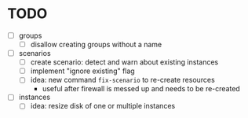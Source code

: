 # TODO

- [ ] groups
    - [ ] disallow creating groups without a name
- [ ] scenarios
    - [ ] create scenario: detect and warn about existing instances
    - [ ] implement "ignore existing" flag
    - [ ] idea: new command `fix-scenario` to re-create resources
        - useful after firewall is messed up and needs to be re-created
- [ ] instances
    - [ ] idea: resize disk of one or multiple instances